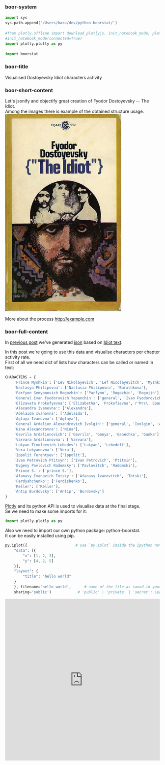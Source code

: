 
### boor-system


```python
import sys
sys.path.append('/Users/baza/dev/python-boorstat/')

#from plotly.offline import download_plotlyjs, init_notebook_mode, plot, iplot
#init_notebook_mode(connected=True)
import plotly.plotly as py

import boorstat
```

### boor-title

Visualised Dostoyevsky Idiot characters activity

### boor-short-content

Let's jsonify and objectify great creation of Fyodor Dostoyevsky -- The Idiot.<br/>
Among the images there is example of the obtained structure usage.<br/>
![Image](https://github.com/boorstat/boorstat.github.io/raw/master/images/dostoyevsky-idiot-object.jpg)

More about the process http://example.com




### boor-full-content

In <a href="/dostoyevsky/idiot/2017/01/08/dostoyevsky-idiot-python-object.html">previous post</a> we've generated <a href="https://github.com/boorstat/boorstat-files/raw/master/lit/dostoevsky/idiot.json">json</a> based on <a href="https://github.com/boorstat/boorstat-files/raw/master/lit/dostoevsky/The_Idiot.txt">Idiot text</a>.

In this post we're going to use this data and visualise characters per chapter activity rate.<br/>
First of all we need dict of lists how characters can be called or named in text:


```python
CHARACTERS = {
    'Prince Myshkin': ['Lev Nikolayevich', 'Lef Nicolayevitch', 'Myshkin', r'prince(?! S\.)'],
    'Nastasya Philipovna': ['Nastasia Philipovna', 'Barashkova'],
    'Parfyon Semyonovich Rogozhin': ['Parfyon', 'Rogozhin', 'Rogojin'],
    'General Ivan Fyodorovich Yepanchin': ['general', 'Ivan Fyodorovich'],
    'Elizaveta Prokofyevna': ['Elizabetha', 'Prokofievna', r'Mrs\. Epanchin'],
    'Alexandra Ivanovna': ['Alexandra'],
    'Adelaida Ivanovna': ['Adelaida'],
    'Aglaya Ivanovna': ['Aglaya'],
    'General Ardalion Alexandrovich Ivolgin': ['general', 'Ivolgin', 'Ardalion'],
    'Nina Alexandrovna': ['Nina'],
    'Gavrila Ardalionovich': ['Gavrila', 'Ganya', 'Ganechka', 'Ganka'],
    'Varvara Ardalionovna': ['Varvara'],
    'Lukyan Timofeevich Lebedev': ['Lukyan', 'Lebedeff'],
    'Vera Lukyanovna': ['Vera'],
    'Ippolit Terentyev': ['Ippolit'],
    'Ivan Petrovich Ptitsyn': ['Ivan Petrovich', 'Ptitsin'],
    'Evgeny Pavlovich Radomsky': ['Pavlovitch', 'Radomski'],
    'Prince S.': ['prince S.'],
    'Afanasy Ivanovich Totsky': ['Afanasy Ivanovitch', 'Totski'],
    'Ferdyshchenko': ['Ferdishenko'],
    'Keller': ['Keller'],
    'Antip Burdovsky': ['Antip', 'Burdovsky']
}
```

<a href="https://plot.ly">Plotly</a> and its python API is used to visualise data at the final stage.<br/>
Se we need to make some imports for it:


```python
import plotly.plotly as py
```

Also we need to import our own python package: python-boorstat.<br/>
It can be easily installed using pip.<br/>



```python
py.iplot({                      # use `py.iplot` inside the ipython notebook
    "data": [{
        "x": [1, 2, 3],
        "y": [4, 2, 5]
    }],
    "layout": {
        "title": "hello world"
    }
    }, filename='hello world',      # name of the file as saved in your plotly account
    sharing='public')            # 'public' | 'private' | 'secret': Learn more: https://plot.ly/python/privacy
```




<iframe id="igraph" scrolling="no" style="border:none;" seamless="seamless" src="https://plot.ly/~boorstat/8.embed" height="525px" width="100%"></iframe>




```python

```
